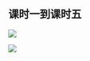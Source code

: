 ## 课时一到课时五
![](http://p0bnwspy9.bkt.clouddn.com/01-Node.js+Vue%E9%A1%B9%E7%9B%AE%E5%AE%9E%E6%88%98.png)

![](http://p0bnwspy9.bkt.clouddn.com/02-Node.js%E5%9F%BA%E7%A1%80-%E5%89%8D%E4%B8%96%E4%BB%8A%E7%94%9F.png)